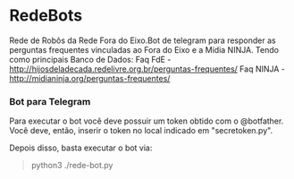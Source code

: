 # RedeBots
Rede de Robôs da Rede Fora do Eixo.Bot de telegram para responder as perguntas frequentes vinculadas ao Fora do Eixo e a Mídia NINJA.  Tendo como principais Banco de Dados: Faq FdE - http://hijosdeladecada.redelivre.org.br/perguntas-frequentes/ Faq NINJA - http://midianinja.org/perguntas-frequentes/


### Bot para Telegram ###

Para executar o bot você deve possuir um token obtido com o @botfather. Você deve, então, inserir o token no local indicado em "secretoken.py".

Depois disso, basta executar o bot via:

> python3 ./rede-bot.py
